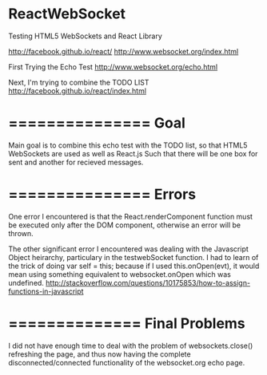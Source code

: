 ReactWebSocket
==============
Testing HTML5 WebSockets and React Library

http://facebook.github.io/react/
http://www.websocket.org/index.html

First Trying the Echo Test
http://www.websocket.org/echo.html

Next, I'm trying to combine the TODO LIST
http://facebook.github.io/react/index.html

===============
Goal
===============

Main goal is to combine this echo test with the TODO list, so that HTML5 WebSockets are used as well as React.js
Such that there will be one box for sent and another for recieved messages.

===============
Errors
===============
One error I encountered is that the React.renderComponent function must be executed only after the DOM component, otherwise an error will be thrown.

The other significant error I encountered was dealing with the Javascript Object heirarchy, particulary in the testwebSocket function. I had to learn of the trick of doing var self = this; because if I used this.onOpen(evt), it would mean using something equivalent to websocket.onOpen which was undefined.
http://stackoverflow.com/questions/10175853/how-to-assign-functions-in-javascript

==============
Final Problems
==============
I did not have enough time to deal with the problem of websockets.close() refreshing the page, and thus now having the complete disconnected/connected functionality of the websocket.org echo page.
